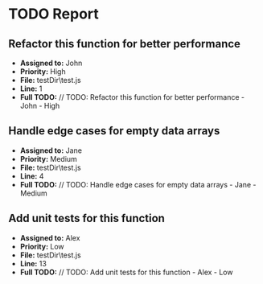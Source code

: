 # TODO Report

## Refactor this function for better performance
- **Assigned to:** John
- **Priority:** High
- **File:** testDir\test.js
- **Line:** 1
- **Full TODO:** // TODO: Refactor this function for better performance - John - High

## Handle edge cases for empty data arrays
- **Assigned to:** Jane
- **Priority:** Medium
- **File:** testDir\test.js
- **Line:** 4
- **Full TODO:** // TODO: Handle edge cases for empty data arrays - Jane - Medium

## Add unit tests for this function
- **Assigned to:** Alex
- **Priority:** Low
- **File:** testDir\test.js
- **Line:** 13
- **Full TODO:** // TODO: Add unit tests for this function - Alex - Low

